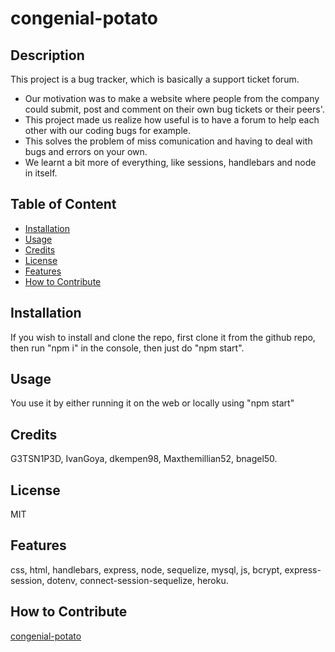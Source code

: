 
# congenial-potato

## Description

This project is a bug tracker, which is basically a support ticket forum.

- Our motivation was to make a website where people from the company could submit, post and comment on their own bug tickets or their peers'.
- This project made us realize how useful is to have a forum to help each other with our coding bugs for example.
- This solves the problem of miss comunication and having to deal with bugs and errors on your own.
- We learnt a bit more of everything, like sessions, handlebars and node in itself.

## Table of Content 

- [Installation](#installation)
- [Usage](#usage)
- [Credits](#credits)
- [License](#license)
- [Features](#features)
- [How to Contribute](#contribute)

## Installation

If you wish to install and clone the repo, first clone it from the github repo, then run "npm i" in the console, then just do "npm start".

## Usage

You use it by either running it on the web or locally using "npm start"

## Credits

G3TSN1P3D, IvanGoya, dkempen98, Maxthemillian52, bnagel50.

## License

MIT

## Features

css, html, handlebars, express, node, sequelize, mysql, js, bcrypt, express-session, dotenv, connect-session-sequelize, heroku.

## How to Contribute

[congenial-potato](https://github.com/IvanGoya/congenial-potato)

